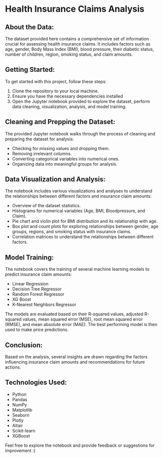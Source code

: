 # Health Insurance Claims Analysis

## About the Data:

The dataset provided here contains a comprehensive set of information crucial for assessing health insurance claims. It includes factors such as age, gender, Body Mass Index (BMI), blood pressure, their diabetic status, number of children, region, smoking status, and claim amounts.

## Getting Started:

To get started with this project, follow these steps:

1. Clone the repository to your local machine.
2. Ensure you have the necessary dependencies installed
3. Open the Jupyter notebook provided to explore the dataset, perform data cleaning, visualization, analysis, and model training.

## Cleaning and Prepping the Dataset:

The provided Jupyter notebook walks through the process of cleaning and preparing the dataset for analysis:

- Checking for missing values and dropping them.
- Removing irrelevant columns.
- Converting categorical variables into numerical ones.
- Organizing data into meaningful groups for analysis.

## Data Visualization and Analysis:

The notebook includes various visualizations and analyses to understand the relationships between different factors and insurance claim amounts:

- Overview of the dataset statistics.
- Histograms for numerical variables (Age, BMI, Bloodpressure, and Claim).
- Pie chart and violin plot for BMI distribution and its relationship with age.
- Box plot and count plots for exploring relationships between gender, age groups, regions, and smoking status with insurance claims.
- Correlation matrices to understand the relationships between different factors.

## Model Training:

The notebook covers the training of several machine learning models to predict insurance claim amounts:

- Linear Regression
- Decision Tree Regressor
- Random Forest Regressor
- XG Boost
- K-Nearest Neighbors Regressor

The models are evaluated based on their R-squared values, adjusted R-squared values, mean squared error (MSE), root mean squared error (RMSE), and mean absolute error (MAE). The best performing model is then used to make price predictions.

## Conclusion:

Based on the analysis, several insights are drawn regarding the factors influencing insurance claim amounts and recommendations for future actions.

## Technologies Used:

- Python
- Pandas
- NumPy
- Matplotlib
- Seaborn
- Plotly
- Altair
- Scikit-learn
- XGBoost

Feel free to explore the notebook and provide feedback or suggestions for improvement :)
